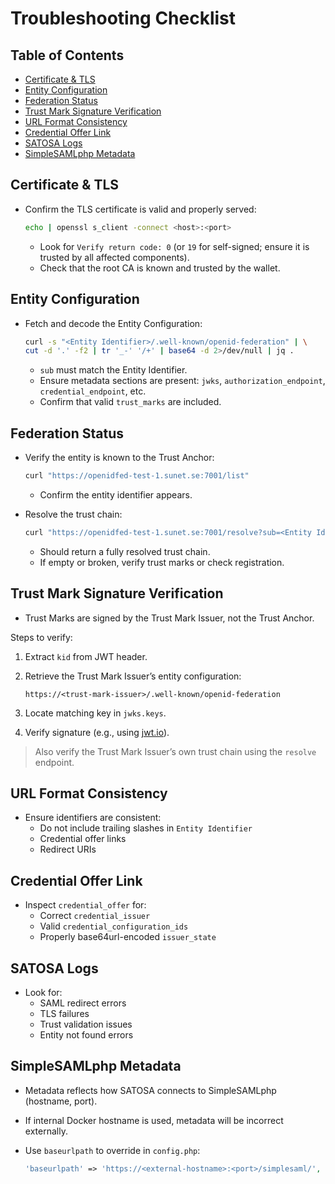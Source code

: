 # Troubleshooting Checklist

## Table of Contents

- [Certificate \& TLS](#certificate--tls)
- [Entity Configuration](#entity-configuration)
- [Federation Status](#federation-status)
- [Trust Mark Signature Verification](#trust-mark-signature-verification)
- [URL Format Consistency](#url-format-consistency)
- [Credential Offer Link](#credential-offer-link)
- [SATOSA Logs](#satosa-logs)
- [SimpleSAMLphp Metadata](#simplesamlphp-metadata)

## Certificate & TLS

- Confirm the TLS certificate is valid and properly served:

  ```bash
  echo | openssl s_client -connect <host>:<port>
  ```

  - Look for `Verify return code: 0` (or `19` for self-signed; ensure it is
    trusted by all affected components).
  - Check that the root CA is known and trusted by the wallet.

## Entity Configuration

- Fetch and decode the Entity Configuration:

  ```bash
  curl -s "<Entity Identifier>/.well-known/openid-federation" | \
  cut -d '.' -f2 | tr '_-' '/+' | base64 -d 2>/dev/null | jq .
  ```

  - `sub` must match the Entity Identifier.
  - Ensure metadata sections are present: `jwks`, `authorization_endpoint`,
    `credential_endpoint`, etc.
  - Confirm that valid `trust_marks` are included.

## Federation Status

- Verify the entity is known to the Trust Anchor:

  ```bash
  curl "https://openidfed-test-1.sunet.se:7001/list"
  ```

  - Confirm the entity identifier appears.

- Resolve the trust chain:

  ```bash
  curl "https://openidfed-test-1.sunet.se:7001/resolve?sub=<Entity Identifier>&anchor=https://openidfed-test-1.sunet.se:7001"
  ```

  - Should return a fully resolved trust chain.
  - If empty or broken, verify trust marks or check registration.

## Trust Mark Signature Verification

- Trust Marks are signed by the Trust Mark Issuer, not the Trust Anchor.

Steps to verify:

1. Extract `kid` from JWT header.
2. Retrieve the Trust Mark Issuer’s entity configuration:

   `https://<trust-mark-issuer>/.well-known/openid-federation`

3. Locate matching key in `jwks.keys`.
4. Verify signature (e.g., using [jwt.io](https://jwt.io)).

> Also verify the Trust Mark Issuer’s own trust chain using the `resolve`
> endpoint.

## URL Format Consistency

- Ensure identifiers are consistent:
  - Do not include trailing slashes in `Entity Identifier`
  - Credential offer links
  - Redirect URIs

## Credential Offer Link

- Inspect `credential_offer` for:
  - Correct `credential_issuer`
  - Valid `credential_configuration_ids`
  - Properly base64url-encoded `issuer_state`

## SATOSA Logs

- Look for:
  - SAML redirect errors
  - TLS failures
  - Trust validation issues
  - Entity not found errors

## SimpleSAMLphp Metadata

- Metadata reflects how SATOSA connects to SimpleSAMLphp (hostname, port).
- If internal Docker hostname is used, metadata will be incorrect externally.
- Use `baseurlpath` to override in `config.php`:

  ```php
  'baseurlpath' => 'https://<external-hostname>:<port>/simplesaml/',
  ```
